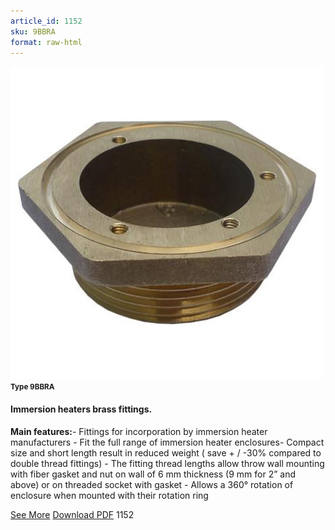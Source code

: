 ```yaml
---
article_id: 1152
sku: 9BBRA
format: raw-html
---
```

 <img src="../new-images/9BBRA.jpg" class="card-imgs mb-2">
 <small class="text-grey mb-2"><b>Type 9BBRA</b> </small>
 <h4>Immersion heaters brass fittings.</h4>
 <p><b>Main features:</b>- Fittings for incorporation by immersion heater manufacturers
 - Fit the full range of immersion heater enclosures- Compact size and short length result in reduced weight ( save + / -30% compared to double thread fittings)
 - The fitting thread lengths allow throw wall mounting with fiber gasket and nut on wall of 6 mm thickness (9 mm for 2&#x201D; and above) or on threaded socket with gasket
 - Allows a 360&#xB0; rotation of enclosure when mounted with their rotation ring</p>
 <div class="btns">
 <a href="immersion-heaters-brass-fittings-9bbra.html" class="btn-red">See More</a>
 <a href="pdf/2-202Immersion heater brass fittings main products20130606.pdf" target="_blank" class="btn-red">Download PDF</a>
 <!-- <a href="http://www.ultimheat.com/cat2.html" target="_blank" class="access-link"> Access full catalogue <i class="fa fa-external-link" aria-hidden="true"></i> </a> -->
 <span class="number-btn">1152</span>
 </div>
 
